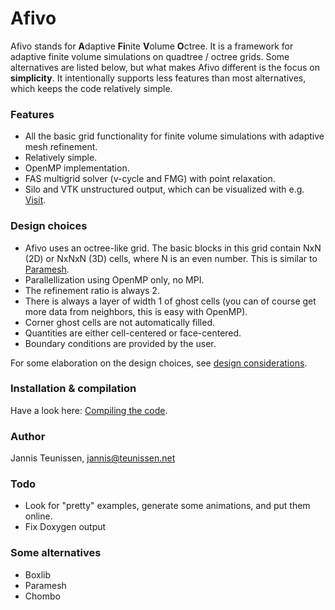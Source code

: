 Afivo
=====

Afivo stands for <b>A</b>daptive <b>Fi</b>nite <b>V</b>olume <b>O</b>ctree. It
is a framework for adaptive finite volume simulations on quadtree / octree
grids. Some alternatives are listed below, but what makes Afivo different is the
focus on **simplicity**. It intentionally supports less features than most
alternatives, which keeps the code relatively simple.

### Features

* All the basic grid functionality for finite volume simulations with
  adaptive mesh refinement.
* Relatively simple.
* OpenMP implementation.
* FAS multigrid solver (v-cycle and FMG) with point relaxation.
* Silo and VTK unstructured output, which can be visualized with e.g.
  [Visit](https://wci.llnl.gov/simulation/computer-codes/visit).

### Design choices

* Afivo uses an octree-like grid. The basic blocks in this grid contain NxN (2D) or
  NxNxN (3D) cells, where N is an even number. This is similar to
  [Paramesh](http://www.physics.drexel.edu/~olson/paramesh-doc/Users_manual/amr.html).
* Parallellization using OpenMP only, no MPI.
* The refinement ratio is always 2.
* There is always a layer of width 1 of ghost cells (you can of course get
  more data from neighbors, this is easy with OpenMP).
* Corner ghost cells are not automatically filled.
* Quantities are either cell-centered or face-centered.
* Boundary conditions are provided by the user.

For some elaboration on the design choices, see
[design considerations](documentation/design.md).

### Installation & compilation

Have a look here: [Compiling the code](documentation/compiling.md).

### Author

Jannis Teunissen, jannis@teunissen.net

### Todo

* Look for "pretty" examples, generate some animations, and put them online.
* Fix Doxygen output

### Some alternatives

* Boxlib
* Paramesh
* Chombo
